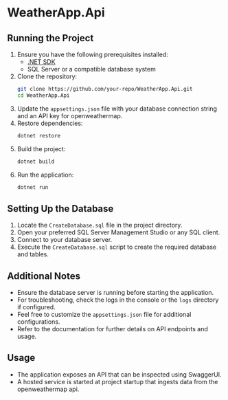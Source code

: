 # WeatherApp.Api

## Running the Project

1. Ensure you have the following prerequisites installed:
    - [.NET SDK](https://dotnet.microsoft.com/download)
    - SQL Server or a compatible database system
2. Clone the repository:
    ```bash
    git clone https://github.com/your-repo/WeatherApp.Api.git
    cd WeatherApp.Api
    ```
3. Update the `appsettings.json` file with your database connection string and an API key for openweathermap.
4. Restore dependencies:
    ```bash
    dotnet restore
    ```
5. Build the project:
    ```bash
    dotnet build
    ```
6. Run the application:
    ```bash
    dotnet run
    ```

## Setting Up the Database

1. Locate the `CreateDatabase.sql` file in the project directory.
2. Open your preferred SQL Server Management Studio or any SQL client.
3. Connect to your database server.
4. Execute the `CreateDatabase.sql` script to create the required database and tables.

## Additional Notes

- Ensure the database server is running before starting the application.
- For troubleshooting, check the logs in the console or the `logs` directory if configured.
- Feel free to customize the `appsettings.json` file for additional configurations.
- Refer to the documentation for further details on API endpoints and usage.

## Usage

- The application exposes an API that can be inspected using SwaggerUI.
- A hosted service is started at project startup that ingests data from the openweathermap api.
